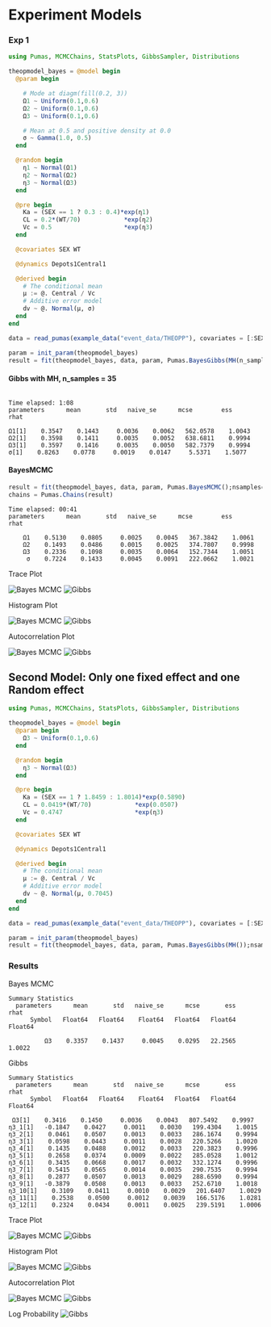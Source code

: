 # Experiment Models
### Exp 1

```julia
using Pumas, MCMCChains, StatsPlots, GibbsSampler, Distributions

theopmodel_bayes = @model begin
  @param begin

    # Mode at diagm(fill(0.2, 3))
    Ω1 ~ Uniform(0.1,0.6)
    Ω2 ~ Uniform(0.1,0.6)
    Ω3 ~ Uniform(0.1,0.6)

    # Mean at 0.5 and positive density at 0.0
    σ ~ Gamma(1.0, 0.5)
  end

  @random begin
    η1 ~ Normal(Ω1)
    η2 ~ Normal(Ω2)
    η3 ~ Normal(Ω3)
  end

  @pre begin               
    Ka = (SEX == 1 ? 0.3 : 0.4)*exp(η1)
    CL = 0.2*(WT/70)            *exp(η2)
    Vc = 0.5                    *exp(η3)
  end

  @covariates SEX WT

  @dynamics Depots1Central1

  @derived begin
    # The conditional mean
    μ := @. Central / Vc
    # Additive error model
    dv ~ @. Normal(μ, σ)
  end
end

data = read_pumas(example_data("event_data/THEOPP"), covariates = [:SEX,:WT])

param = init_param(theopmodel_bayes)
result = fit(theopmodel_bayes, data, param, Pumas.BayesGibbs(MH(n_samples = 35));nsamples=1000)
```

#### Gibbs with MH, n_samples = 35
```

Time elapsed: 1:08
parameters      mean       std   naive_se      mcse        ess      rhat

Ω1[1]    0.3547    0.1443     0.0036    0.0062   562.0578    1.0043
Ω2[1]    0.3598    0.1411     0.0035    0.0052   638.6811    0.9994
Ω3[1]    0.3597    0.1416     0.0035    0.0050   582.7379    0.9994
σ[1]    0.8263    0.0778     0.0019    0.0147     5.5371    1.5077

```

#### BayesMCMC
```julia
result = fit(theopmodel_bayes, data, param, Pumas.BayesMCMC();nsamples=2000, nadapts = 1000)
chains = Pumas.Chains(result)
```
```
Time elapsed: 00:41
parameters      mean       std   naive_se      mcse        ess      rhat

    Ω1    0.5130    0.0805     0.0025    0.0045   367.3842    1.0061
    Ω2    0.1493    0.0486     0.0015    0.0025   374.7807    0.9998
    Ω3    0.2336    0.1098     0.0035    0.0064   152.7344    1.0051
     σ    0.7224    0.1433     0.0045    0.0091   222.0662    1.0021
```


Trace Plot

![Bayes MCMC](img/traceplot_bayesmcmc.png)
![Gibbs](img/traceplot.png)

Histogram Plot

![Bayes MCMC](img/histogram_bayesmcmc.png)
![Gibbs](img/histogram.png)

Autocorrelation Plot

![Bayes MCMC](img/autocorr_bayesmcmc.png)
![Gibbs](img/autocor.png)


## Second Model: Only one fixed effect and one Random effect

```julia
using Pumas, MCMCChains, StatsPlots, GibbsSampler, Distributions

theopmodel_bayes = @model begin
  @param begin
    Ω3 ~ Uniform(0.1,0.6)
  end

  @random begin
    η3 ~ Normal(Ω3)
  end

  @pre begin
    Ka = (SEX == 1 ? 1.8459 : 1.8014)*exp(0.5890)
    CL = 0.0419*(WT/70)            *exp(0.0507)
    Vc = 0.4747                    *exp(η3)
  end

  @covariates SEX WT

  @dynamics Depots1Central1

  @derived begin
    # The conditional mean
    μ := @. Central / Vc
    # Additive error model
    dv ~ @. Normal(μ, 0.7045)
  end
end

data = read_pumas(example_data("event_data/THEOPP"), covariates = [:SEX,:WT])

param = init_param(theopmodel_bayes)
result = fit(theopmodel_bayes, data, param, Pumas.BayesGibbs(MH());nsamples=1000)
```

### Results

Bayes MCMC
```
Summary Statistics
  parameters      mean       std   naive_se      mcse       ess      rhat
      Symbol   Float64   Float64    Float64   Float64   Float64   Float64

          Ω3    0.3357    0.1437     0.0045    0.0295   22.2565    1.0022

```

Gibbs

```
Summary Statistics
  parameters      mean       std   naive_se      mcse       ess      rhat
      Symbol   Float64   Float64    Float64   Float64   Float64   Float64
      
 Ω3[1]    0.3416    0.1450     0.0036    0.0043   807.5492    0.9997
η3_1[1]   -0.1847    0.0427     0.0011    0.0030   199.4304    1.0015
η3_2[1]    0.0461    0.0507     0.0013    0.0033   286.1674    0.9994
η3_3[1]    0.0598    0.0443     0.0011    0.0028   220.5266    1.0020
η3_4[1]    0.1435    0.0488     0.0012    0.0033   220.3823    0.9996
η3_5[1]    0.2658    0.0374     0.0009    0.0022   285.0528    1.0012
η3_6[1]    0.3435    0.0668     0.0017    0.0032   332.1274    0.9996
η3_7[1]    0.5415    0.0565     0.0014    0.0035   290.7535    0.9994
η3_8[1]    0.2877    0.0507     0.0013    0.0029   288.6590    0.9994
η3_9[1]   -0.3879    0.0508     0.0013    0.0033   252.6710    1.0018
η3_10[1]    0.3109    0.0411     0.0010    0.0029   201.6407    1.0029
η3_11[1]    0.2538    0.0500     0.0012    0.0039   166.5176    1.0281
η3_12[1]    0.2324    0.0434     0.0011    0.0025   239.5191    1.0006
```


Trace Plot

![Bayes MCMC](img/trace_bayesmcmc_2.png)
![Gibbs](img/trace_gibbs_2.png)

Histogram Plot

![Bayes MCMC](img/hist_bayesmcmc_2.png)
![Gibbs](img/histogram_gibbs_2.png)

Autocorrelation Plot

![Bayes MCMC](img/autocorr_bayesmcmc_2.png)
![Gibbs](img/autocor_gibbs_2.png)

Log Probability
![Gibbs](img/lp_gibbs_2.png)

